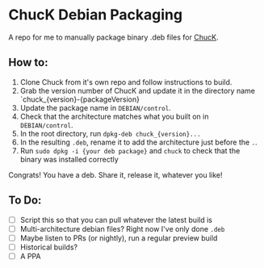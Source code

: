 # ChucK Debian Packaging

A repo for me to manually package binary .deb files for [ChucK].

## How to:

1. Clone Chuck from it's own repo and follow instructions to build.
1. Grab the version number of ChucK and update it in the directory name `chuck\_{version}-{packageVersion}
1. Update the package name in `DEBIAN/control`.
1. Check that the architecture matches what you built on in `DEBIAN/control`.
1. In the root directory, run `dpkg-deb chuck_{version}...`
1. In the resulting `.deb`, rename it to add the architecture just before the `.`.
1. Run `sudo dpkg -i {your deb package}` and `chuck` to check that the binary was installed correctly

Congrats! You have a deb. Share it, release it, whatever you like!

## To Do:

- [ ] Script this so that you can pull whatever the latest build is
- [ ] Multi-architecture debian files? Right now I've only done `.deb`
- [ ] Maybe listen to PRs (or nightly), run a regular preview build
- [ ] Historical builds?
- [ ] A PPA

[chuck]: http://chuck.stanford.edu
